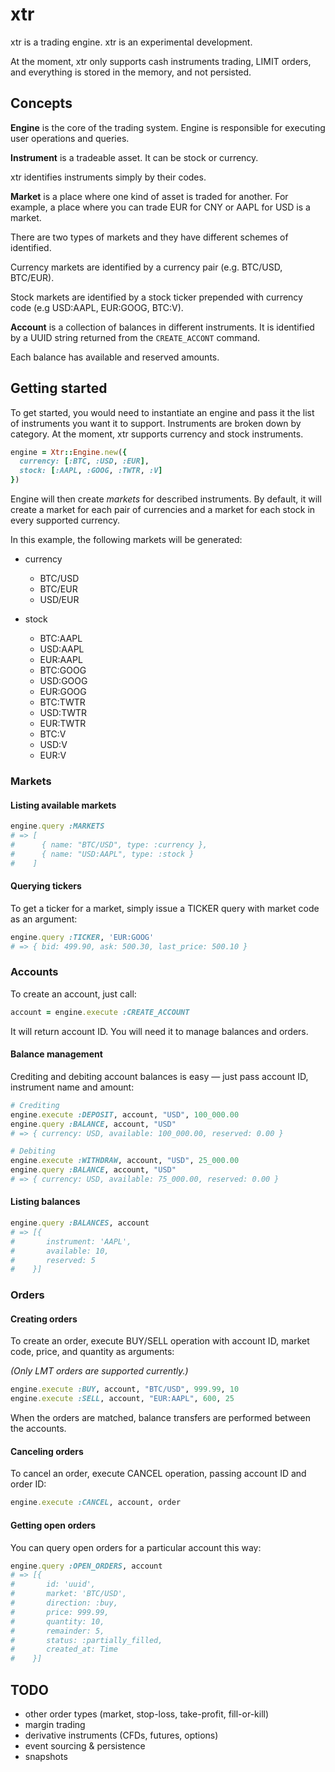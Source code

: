 # xtr

xtr is a trading engine. xtr is an experimental development.

At the moment, xtr only supports cash instruments trading, LIMIT orders, and
everything is stored in the memory, and not persisted.

## Concepts

**Engine** is the core of the trading system. Engine is responsible for executing
user operations and queries.

**Instrument** is a tradeable asset. It can be stock or currency.

xtr identifies instruments simply by their codes.

**Market** is a place where one kind of asset is traded for another.
For example, a place where you can trade EUR for CNY or AAPL for USD is
a market.

There are two types of markets and they have different schemes of
identified.

Currency markets are identified by a currency pair (e.g. BTC/USD,
BTC/EUR).

Stock markets are identified by a stock ticker prepended with currency
code (e.g USD:AAPL, EUR:GOOG, BTC:V).

**Account** is a collection of balances in different instruments. It is
identified by a UUID string returned from the `CREATE_ACCONT` command.

Each balance has available and reserved amounts.

## Getting started

To get started, you would need to instantiate an engine and pass it the list of
instruments you want it to support. Instruments are broken down by
category. At the moment, xtr supports currency and stock instruments.

```ruby
engine = Xtr::Engine.new({
  currency: [:BTC, :USD, :EUR],
  stock: [:AAPL, :GOOG, :TWTR, :V]
})
```

Engine will then create *markets* for described instruments. By default,
it will create a market for each pair of currencies and a market for
each stock in every supported currency.

In this example, the following markets will be generated:

* currency
  * BTC/USD
  * BTC/EUR
  * USD/EUR

* stock
  * BTC:AAPL
  * USD:AAPL
  * EUR:AAPL
  * BTC:GOOG
  * USD:GOOG
  * EUR:GOOG
  * BTC:TWTR
  * USD:TWTR
  * EUR:TWTR
  * BTC:V
  * USD:V
  * EUR:V

### Markets

#### Listing available markets

```ruby
engine.query :MARKETS
# => [
#      { name: "BTC/USD", type: :currency },
#      { name: "USD:AAPL", type: :stock }
#    ]
```

#### Querying tickers

To get a ticker for a market, simply issue a TICKER query with market
code as an argument:

```ruby
engine.query :TICKER, 'EUR:GOOG'
# => { bid: 499.90, ask: 500.30, last_price: 500.10 }
```

### Accounts

To create an account, just call:

```ruby
account = engine.execute :CREATE_ACCOUNT
```

It will return account ID. You will need it to manage balances and
orders.

#### Balance management

Crediting and debiting account balances is easy — just pass account ID,
instrument name and amount:

```ruby
# Crediting
engine.execute :DEPOSIT, account, "USD", 100_000.00
engine.query :BALANCE, account, "USD"
# => { currency: USD, available: 100_000.00, reserved: 0.00 }

# Debiting
engine.execute :WITHDRAW, account, "USD", 25_000.00
engine.query :BALANCE, account, "USD"
# => { currency: USD, available: 75_000.00, reserved: 0.00 }
```

#### Listing balances

```ruby
engine.query :BALANCES, account
# => [{
#       instrument: 'AAPL',
#       available: 10,
#       reserved: 5
#    }]
```

### Orders

#### Creating orders

To create an order, execute BUY/SELL operation with account ID, market
code, price, and quantity as arguments:

*(Only LMT orders are supported currently.)*

```ruby
engine.execute :BUY, account, "BTC/USD", 999.99, 10
engine.execute :SELL, account, "EUR:AAPL", 600, 25
```

When the orders are matched, balance transfers are performed between the
accounts.

#### Canceling orders

To cancel an order, execute CANCEL operation, passing account ID and
order ID:

```ruby
engine.execute :CANCEL, account, order
```

#### Getting open orders

You can query open orders for a particular account this way:

```ruby
engine.query :OPEN_ORDERS, account
# => [{
#       id: 'uuid',
#       market: 'BTC/USD',
#       direction: :buy,
#       price: 999.99,
#       quantity: 10,
#       remainder: 5,
#       status: :partially_filled,
#       created_at: Time
#    }]
```


## TODO

* other order types (market, stop-loss, take-profit, fill-or-kill)
* margin trading
* derivative instruments (CFDs, futures, options)
* event sourcing & persistence
* snapshots
